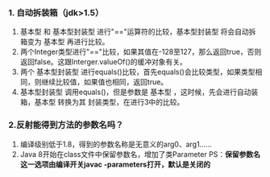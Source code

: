 ### 1. 自动拆装箱（jdk>1.5）
1. 基本型 和 基本型封装型 进行"=="运算符的比较，基本型封装型 将会自动拆箱变为 基本型 再进行比较。
1. 两个Integer类型进行"=="比较，如果其值在-128至127，那么返回true，否则返回false。这跟Interger.valueOf()的缓冲对象有关。
1. 两个 基本型封装型 进行equals()比较，首先equals()会比较类型，如果类型相同，则继续比较值，如果值也相同，返回true。
1. 基本型封装型 调用equals()，但是参数是 基本型 ，这时候，先会进行自动装箱，基本型 转换为其 封装类型，在进行3中的比较。

### 2.反射能得到方法的参数名吗？
1. 编译级别低于1.8，得到的参数名称是无意义的arg0、arg1……
1. Java 8开始在class文件中保留参数名，增加了类Parameter
PS：**保留参数名这一选项由编译开关javac -parameters打开，默认是关闭的**